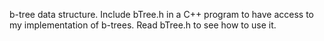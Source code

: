 b-tree data structure.
Include bTree.h in a C++ program to have access to my implementation of b-trees.
Read bTree.h to see how to use it.
